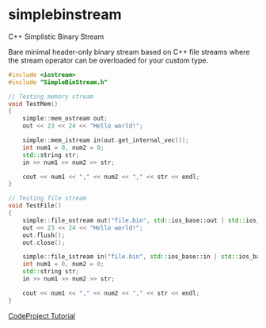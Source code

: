 # simplebinstream
C++ Simplistic Binary Stream

Bare minimal header-only binary stream based on C++ file streams where the stream operator can be overloaded for your custom type.

```cpp
#include <iostream>
#include "SimpleBinStream.h"

// Testing memory stream
void TestMem()
{
    simple::mem_ostream out;
    out << 23 << 24 << "Hello world!";

    simple::mem_istream in(out.get_internal_vec());
    int num1 = 0, num2 = 0;
    std::string str;
    in >> num1 >> num2 >> str;

    cout << num1 << "," << num2 << "," << str << endl;
}

// Testing file stream
void TestFile()
{
    simple::file_ostream out("file.bin", std::ios_base::out | std::ios_base::binary);
    out << 23 << 24 << "Hello world!";
    out.flush();
    out.close();

    simple::file_istream in("file.bin", std::ios_base::in | std::ios_base::binary);
    int num1 = 0, num2 = 0;
    std::string str;
    in >> num1 >> num2 >> str;

    cout << num1 << "," << num2 << "," << str << endl;
}
```

[CodeProject Tutorial](http://www.codeproject.com/Tips/808776/Cplusplus-Simplistic-Binary-Streams)